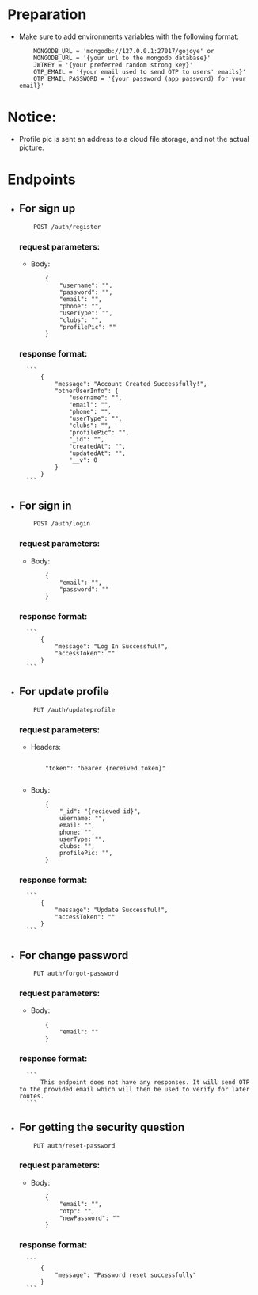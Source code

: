 # Preparation

- Make sure to add environments variables with the following format:
  ```
      MONGODB_URL = 'mongodb://127.0.0.1:27017/gojoye' or
      MONGODB_URL = '{your url to the mongodb database}'
      JWTKEY = '{your preferred random strong key}'
      OTP_EMAIL = '{your email used to send OTP to users' emails}'
      OTP_EMAIL_PASSWORD = '{your password (app password) for your email}'
  ```
# Notice:
- Profile pic is sent an address to a cloud file storage, and not the actual picture.

# Endpoints

- ## For sign up

  ```
      POST /auth/register
  ```

  ### request parameters:

  - Body:
    ```
        {
            "username": "",
            "password": "",
            "email": "",
            "phone": "",
            "userType": "",
            "clubs": "",
            "profilePic": ""
        }

    ```

  ### response format:

        ```
            {
                "message": "Account Created Successfully!",
                "otherUserInfo": {
                    "username": "",
                    "email": "",
                    "phone": "",
                    "userType": "",
                    "clubs": "",
                    "profilePic": "",
                    "_id": "",
                    "createdAt": "",
                    "updatedAt": "",
                    "__v": 0
                }
            }
        ```

- ## For sign in

  ```
      POST /auth/login
  ```

  ### request parameters:

  - Body:
    ```
        {
            "email": "",
            "password": ""
        }

    ```

  ### response format:

        ```
            {
                "message": "Log In Successful!",
                "accessToken": ""
            }
        ```

- ## For update profile

  ```
      PUT /auth/updateprofile
  ```

  ### request parameters:

  - Headers:

    ```

        "token": "bearer {received token}"


    ```

  - Body:
    ```
        {
            "_id": "{recieved id}",
            username: "",
            email: "",
            phone: "",
            userType: "",
            clubs: "",
            profilePic: "",
        }

    ```

  ### response format:

        ```
            {
                "message": "Update Successful!",
                "accessToken": ""
            }
        ```

- ## For change password

  ```
      PUT auth/forgot-password
  ```

  ### request parameters:

  - Body:
    ```
        {
            "email": ""
        }

    ```

  ### response format:

        ```
            This endpoint does not have any responses. It will send OTP to the provided email which will then be used to verify for later routes.
        ```

- ## For getting the security question

  ```
      PUT auth/reset-password
  ```

  ### request parameters:

  - Body:
    ```
        {
            "email": "",
            "otp": "",
            "newPassword": ""
        }

    ```

  ### response format:

        ```
            {
                "message": "Password reset successfully"
            }
        ```
